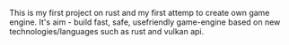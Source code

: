 This is my first project on rust and my first attemp to create own game engine.
It's aim - build fast, safe, usefriendly game-engine based on new technologies/languages such as rust and vulkan api.